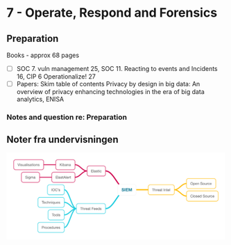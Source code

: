 # 7 - Operate, Respond and Forensics

## Preparation

Books - approx 68 pages

* [ ] SOC 7. vuln management 25, SOC 11. Reacting to events and Incidents 16, CIP 6 Operationalize! 27   
* [ ] Papers: Skim table of contents Privacy by design in big data: An overview of privacy enhancing technologies in the era of big data analytics, ENISA

### Notes and question re: Preparation

## Noter fra undervisningen

![MindMap](https://github.com/krejac/kea-siem-log/blob/master/media/SIEM.png)

